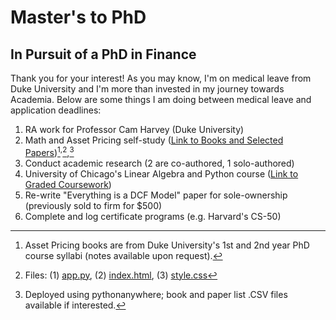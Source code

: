 # Master's to PhD
## In Pursuit of a PhD in Finance
Thank you for your interest! As you may know, I'm on medical leave from Duke University and I'm more than invested in my journey towards Academia. Below are some things I am doing between medical leave and application deadlines:

1. RA work for Professor Cam Harvey (Duke University)
2. Math and Asset Pricing self-study ([Link to Books and Selected Papers](http://jenngunawan.pythonanywhere.com/))[^1]<sup>,</sup>[^2],</sup>[^3]
3. Conduct academic research (2 are co-authored, 1 solo-authored)
4. University of Chicago's Linear Algebra and Python course ([Link to Graded Coursework](http://INSERTLINK))
5. Re-write "Everything is a DCF Model" paper for sole-ownership (previously sold to firm for $500)
6. Complete and log certificate programs (e.g. Harvard's CS-50)


[^1]: Asset Pricing books are from Duke University's 1st and 2nd year PhD course syllabi (notes available upon request).
[^2]: Files: (1) [app.py](app.py), (2) [index.html](index.html), (3) [style.css](style.css)
[^3]: Deployed using pythonanywhere; book and paper list .CSV files available if interested.
